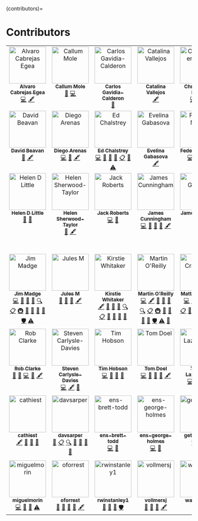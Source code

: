 (contributors)=

# Contributors

<!-- ALL-CONTRIBUTORS-LIST:START - Do not remove or modify this section -->
<!-- prettier-ignore-start -->
<!-- markdownlint-disable -->
<table>
  <tbody>
    <tr>
      <td align="center" valign="top" width="14.28%"><a href="https://warwick.ac.uk/fac/sci/mathsys/people/students/2015intake/cabrejas-egea/"><img src="https://avatars.githubusercontent.com/u/22940095?v=4?s=100" width="100px;" alt="Alvaro Cabrejas Egea"/><br /><sub><b>Alvaro Cabrejas Egea</b></sub></a><br /><a href="https://github.com/alan-turing-institute/data-safe-haven/commits?author=ACabrejas" title="Code">💻</a> <a href="#content-ACabrejas" title="Content">🖋</a></td>
      <td align="center" valign="top" width="14.28%"><a href="https://github.com/callummole"><img src="https://avatars.githubusercontent.com/u/22677759?v=4?s=100" width="100px;" alt="Callum Mole"/><br /><sub><b>Callum Mole</b></sub></a><br /><a href="https://github.com/alan-turing-institute/data-safe-haven/issues?q=author%3Acallummole" title="Bug reports">🐛</a> <a href="https://github.com/alan-turing-institute/data-safe-haven/commits?author=callummole" title="Code">💻</a></td>
      <td align="center" valign="top" width="14.28%"><a href="https://carlos.gavidia.me/"><img src="https://avatars.githubusercontent.com/u/1616531?v=4?s=100" width="100px;" alt="Carlos Gavidia-Calderon"/><br /><sub><b>Carlos Gavidia-Calderon</b></sub></a><br /><a href="https://github.com/alan-turing-institute/data-safe-haven/issues?q=author%3Acptanalatriste" title="Bug reports">🐛</a></td>
      <td align="center" valign="top" width="14.28%"><a href="https://vallejosgroup.github.io/"><img src="https://avatars.githubusercontent.com/u/7511093?v=4?s=100" width="100px;" alt="Catalina Vallejos"/><br /><sub><b>Catalina Vallejos</b></sub></a><br /><a href="#content-catavallejos" title="Content">🖋</a></td>
      <td align="center" valign="top" width="14.28%"><a href="https://github.com/christopheredsall"><img src="https://avatars.githubusercontent.com/u/1021204?v=4?s=100" width="100px;" alt="Christopher Edsall"/><br /><sub><b>Christopher Edsall</b></sub></a><br /><a href="https://github.com/alan-turing-institute/data-safe-haven/commits?author=christopheredsall" title="Code">💻</a> <a href="https://github.com/alan-turing-institute/data-safe-haven/commits?author=christopheredsall" title="Documentation">📖</a> <a href="https://github.com/alan-turing-institute/data-safe-haven/issues?q=author%3Achristopheredsall" title="Bug reports">🐛</a></td>
      <td align="center" valign="top" width="14.28%"><a href="https://github.com/DDelbarre"><img src="https://avatars.githubusercontent.com/u/108824056?v=4?s=100" width="100px;" alt="DDelbarre"/><br /><sub><b>DDelbarre</b></sub></a><br /><a href="https://github.com/alan-turing-institute/data-safe-haven/issues?q=author%3ADDelbarre" title="Bug reports">🐛</a></td>
      <td align="center" valign="top" width="14.28%"><a href="https://github.com/sysdan"><img src="https://avatars.githubusercontent.com/u/49038294?v=4?s=100" width="100px;" alt="Daniel"/><br /><sub><b>Daniel</b></sub></a><br /><a href="https://github.com/alan-turing-institute/data-safe-haven/commits?author=sysdan" title="Code">💻</a> <a href="https://github.com/alan-turing-institute/data-safe-haven/issues?q=author%3Asysdan" title="Bug reports">🐛</a></td>
    </tr>
    <tr>
      <td align="center" valign="top" width="14.28%"><a href="https://github.com/DavidBeavan"><img src="https://avatars.githubusercontent.com/u/6524799?v=4?s=100" width="100px;" alt="David Beavan"/><br /><sub><b>David Beavan</b></sub></a><br /><a href="https://github.com/alan-turing-institute/data-safe-haven/commits?author=DavidBeavan" title="Documentation">📖</a> <a href="#content-DavidBeavan" title="Content">🖋</a></td>
      <td align="center" valign="top" width="14.28%"><a href="https://darenasc.github.io/"><img src="https://avatars.githubusercontent.com/u/7409896?v=4?s=100" width="100px;" alt="Diego Arenas"/><br /><sub><b>Diego Arenas</b></sub></a><br /><a href="https://github.com/alan-turing-institute/data-safe-haven/commits?author=darenasc" title="Code">💻</a> <a href="#ideas-darenasc" title="Ideas, Planning, & Feedback">🤔</a> <a href="#content-darenasc" title="Content">🖋</a></td>
      <td align="center" valign="top" width="14.28%"><a href="http://edchalstrey.com/"><img src="https://avatars.githubusercontent.com/u/5486164?v=4?s=100" width="100px;" alt="Ed Chalstrey"/><br /><sub><b>Ed Chalstrey</b></sub></a><br /><a href="https://github.com/alan-turing-institute/data-safe-haven/commits?author=edwardchalstrey1" title="Code">💻</a> <a href="https://github.com/alan-turing-institute/data-safe-haven/commits?author=edwardchalstrey1" title="Documentation">📖</a> <a href="https://github.com/alan-turing-institute/data-safe-haven/issues?q=author%3Aedwardchalstrey1" title="Bug reports">🐛</a> <a href="#ideas-edwardchalstrey1" title="Ideas, Planning, & Feedback">🤔</a> <a href="#eventOrganizing-edwardchalstrey1" title="Event Organizing">📋</a> <a href="https://github.com/alan-turing-institute/data-safe-haven/pulls?q=is%3Apr+reviewed-by%3Aedwardchalstrey1" title="Reviewed Pull Requests">👀</a> <a href="https://github.com/alan-turing-institute/data-safe-haven/commits?author=edwardchalstrey1" title="Tests">⚠️</a></td>
      <td align="center" valign="top" width="14.28%"><a href="http://evelinag.com/"><img src="https://avatars.githubusercontent.com/u/5541162?v=4?s=100" width="100px;" alt="Evelina Gabasova"/><br /><sub><b>Evelina Gabasova</b></sub></a><br /><a href="#content-evelinag" title="Content">🖋</a></td>
      <td align="center" valign="top" width="14.28%"><a href="https://github.com/fedenanni"><img src="https://avatars.githubusercontent.com/u/8415204?v=4?s=100" width="100px;" alt="Federico Nanni"/><br /><sub><b>Federico Nanni</b></sub></a><br /><a href="https://github.com/alan-turing-institute/data-safe-haven/commits?author=fedenanni" title="Code">💻</a> <a href="https://github.com/alan-turing-institute/data-safe-haven/issues?q=author%3Afedenanni" title="Bug reports">🐛</a> <a href="https://github.com/alan-turing-institute/data-safe-haven/commits?author=fedenanni" title="Documentation">📖</a> <a href="#ideas-fedenanni" title="Ideas, Planning, & Feedback">🤔</a></td>
      <td align="center" valign="top" width="14.28%"><a href="https://github.com/fkiraly"><img src="https://avatars.githubusercontent.com/u/7985502?v=4?s=100" width="100px;" alt="Franz Király"/><br /><sub><b>Franz Király</b></sub></a><br /><a href="#content-fkiraly" title="Content">🖋</a></td>
      <td align="center" valign="top" width="14.28%"><a href="https://github.com/gn5"><img src="https://avatars.githubusercontent.com/u/50482094?v=4?s=100" width="100px;" alt="Guillaume Noell"/><br /><sub><b>Guillaume Noell</b></sub></a><br /><a href="https://github.com/alan-turing-institute/data-safe-haven/commits?author=gn5" title="Documentation">📖</a> <a href="https://github.com/alan-turing-institute/data-safe-haven/issues?q=author%3Agn5" title="Bug reports">🐛</a> <a href="#ideas-gn5" title="Ideas, Planning, & Feedback">🤔</a></td>
    </tr>
    <tr>
      <td align="center" valign="top" width="14.28%"><a href="https://github.com/helendduncan"><img src="https://avatars.githubusercontent.com/u/46891265?v=4?s=100" width="100px;" alt="Helen D Little"/><br /><sub><b>Helen D Little</b></sub></a><br /><a href="https://github.com/alan-turing-institute/data-safe-haven/issues?q=author%3Ahelendduncan" title="Bug reports">🐛</a> <a href="https://github.com/alan-turing-institute/data-safe-haven/pulls?q=is%3Apr+reviewed-by%3Ahelendduncan" title="Reviewed Pull Requests">👀</a></td>
      <td align="center" valign="top" width="14.28%"><a href="http://helen.st/cv"><img src="https://avatars.githubusercontent.com/u/217966?v=4?s=100" width="100px;" alt="Helen Sherwood-Taylor"/><br /><sub><b>Helen Sherwood-Taylor</b></sub></a><br /><a href="#ideas-helenst" title="Ideas, Planning, & Feedback">🤔</a> <a href="#content-helenst" title="Content">🖋</a></td>
      <td align="center" valign="top" width="14.28%"><a href="https://github.com/jack89roberts"><img src="https://avatars.githubusercontent.com/u/16308271?v=4?s=100" width="100px;" alt="Jack Roberts"/><br /><sub><b>Jack Roberts</b></sub></a><br /><a href="https://github.com/alan-turing-institute/data-safe-haven/commits?author=jack89roberts" title="Code">💻</a> <a href="https://github.com/alan-turing-institute/data-safe-haven/issues?q=author%3Ajack89roberts" title="Bug reports">🐛</a></td>
      <td align="center" valign="top" width="14.28%"><a href="https://github.com/james-c"><img src="https://avatars.githubusercontent.com/u/150765?v=4?s=100" width="100px;" alt="James Cunningham"/><br /><sub><b>James Cunningham</b></sub></a><br /><a href="https://github.com/alan-turing-institute/data-safe-haven/commits?author=james-c" title="Code">💻</a> <a href="https://github.com/alan-turing-institute/data-safe-haven/commits?author=james-c" title="Documentation">📖</a> <a href="https://github.com/alan-turing-institute/data-safe-haven/issues?q=author%3Ajames-c" title="Bug reports">🐛</a> <a href="#ideas-james-c" title="Ideas, Planning, & Feedback">🤔</a> <a href="#content-james-c" title="Content">🖋</a></td>
      <td align="center" valign="top" width="14.28%"><a href="https://github.com/triangle-man"><img src="https://avatars.githubusercontent.com/u/1172905?v=4?s=100" width="100px;" alt="James Geddes"/><br /><sub><b>James Geddes</b></sub></a><br /><a href="#content-triangle-man" title="Content">🖋</a></td>
      <td align="center" valign="top" width="14.28%"><a href="https://github.com/jamespjh"><img src="https://avatars.githubusercontent.com/u/55009?v=4?s=100" width="100px;" alt="James Hetherington"/><br /><sub><b>James Hetherington</b></sub></a><br /><a href="https://github.com/alan-turing-institute/data-safe-haven/commits?author=jamespjh" title="Documentation">📖</a> <a href="https://github.com/alan-turing-institute/data-safe-haven/issues?q=author%3Ajamespjh" title="Bug reports">🐛</a> <a href="#ideas-jamespjh" title="Ideas, Planning, & Feedback">🤔</a> <a href="#fundingFinding-jamespjh" title="Funding Finding">🔍</a> <a href="#projectManagement-jamespjh" title="Project Management">📆</a> <a href="#promotion-jamespjh" title="Promotion">📣</a> <a href="#talk-jamespjh" title="Talks">📢</a> <a href="#content-jamespjh" title="Content">🖋</a></td>
      <td align="center" valign="top" width="14.28%"><a href="https://github.com/jemrobinson"><img src="https://avatars.githubusercontent.com/u/3502751?v=4?s=100" width="100px;" alt="James Robinson"/><br /><sub><b>James Robinson</b></sub></a><br /><a href="https://github.com/alan-turing-institute/data-safe-haven/commits?author=jemrobinson" title="Code">💻</a> <a href="#content-jemrobinson" title="Content">🖋</a> <a href="https://github.com/alan-turing-institute/data-safe-haven/commits?author=jemrobinson" title="Documentation">📖</a> <a href="https://github.com/alan-turing-institute/data-safe-haven/issues?q=author%3Ajemrobinson" title="Bug reports">🐛</a> <a href="#ideas-jemrobinson" title="Ideas, Planning, & Feedback">🤔</a> <a href="#fundingFinding-jemrobinson" title="Funding Finding">🔍</a> <a href="#eventOrganizing-jemrobinson" title="Event Organizing">📋</a> <a href="#infra-jemrobinson" title="Infrastructure (Hosting, Build-Tools, etc)">🚇</a> <a href="#projectManagement-jemrobinson" title="Project Management">📆</a> <a href="#promotion-jemrobinson" title="Promotion">📣</a> <a href="#question-jemrobinson" title="Answering Questions">💬</a> <a href="https://github.com/alan-turing-institute/data-safe-haven/pulls?q=is%3Apr+reviewed-by%3Ajemrobinson" title="Reviewed Pull Requests">👀</a> <a href="#security-jemrobinson" title="Security">🛡️</a> <a href="https://github.com/alan-turing-institute/data-safe-haven/commits?author=jemrobinson" title="Tests">⚠️</a> <a href="#talk-jemrobinson" title="Talks">📢</a></td>
    </tr>
    <tr>
      <td align="center" valign="top" width="14.28%"><a href="https://github.com/JimMadge"><img src="https://avatars.githubusercontent.com/u/23616154?v=4?s=100" width="100px;" alt="Jim Madge"/><br /><sub><b>Jim Madge</b></sub></a><br /><a href="https://github.com/alan-turing-institute/data-safe-haven/commits?author=JimMadge" title="Code">💻</a> <a href="https://github.com/alan-turing-institute/data-safe-haven/commits?author=JimMadge" title="Documentation">📖</a> <a href="https://github.com/alan-turing-institute/data-safe-haven/issues?q=author%3AJimMadge" title="Bug reports">🐛</a> <a href="#ideas-JimMadge" title="Ideas, Planning, & Feedback">🤔</a> <a href="#fundingFinding-JimMadge" title="Funding Finding">🔍</a> <a href="#eventOrganizing-JimMadge" title="Event Organizing">📋</a> <a href="#infra-JimMadge" title="Infrastructure (Hosting, Build-Tools, etc)">🚇</a> <a href="#projectManagement-JimMadge" title="Project Management">📆</a> <a href="#promotion-JimMadge" title="Promotion">📣</a> <a href="#question-JimMadge" title="Answering Questions">💬</a> <a href="https://github.com/alan-turing-institute/data-safe-haven/pulls?q=is%3Apr+reviewed-by%3AJimMadge" title="Reviewed Pull Requests">👀</a> <a href="#security-JimMadge" title="Security">🛡️</a> <a href="https://github.com/alan-turing-institute/data-safe-haven/commits?author=JimMadge" title="Tests">⚠️</a></td>
      <td align="center" valign="top" width="14.28%"><a href="https://github.com/JulesMarz"><img src="https://avatars.githubusercontent.com/u/40864686?v=4?s=100" width="100px;" alt="Jules M"/><br /><sub><b>Jules M</b></sub></a><br /><a href="https://github.com/alan-turing-institute/data-safe-haven/commits?author=JulesMarz" title="Documentation">📖</a> <a href="#ideas-JulesMarz" title="Ideas, Planning, & Feedback">🤔</a> <a href="https://github.com/alan-turing-institute/data-safe-haven/issues?q=author%3AJulesMarz" title="Bug reports">🐛</a> <a href="#content-JulesMarz" title="Content">🖋</a></td>
      <td align="center" valign="top" width="14.28%"><a href="https://github.com/KirstieJane"><img src="https://avatars.githubusercontent.com/u/3626306?v=4?s=100" width="100px;" alt="Kirstie Whitaker"/><br /><sub><b>Kirstie Whitaker</b></sub></a><br /><a href="#content-KirstieJane" title="Content">🖋</a> <a href="https://github.com/alan-turing-institute/data-safe-haven/commits?author=KirstieJane" title="Documentation">📖</a> <a href="https://github.com/alan-turing-institute/data-safe-haven/issues?q=author%3AKirstieJane" title="Bug reports">🐛</a> <a href="#ideas-KirstieJane" title="Ideas, Planning, & Feedback">🤔</a> <a href="#fundingFinding-KirstieJane" title="Funding Finding">🔍</a> <a href="#eventOrganizing-KirstieJane" title="Event Organizing">📋</a> <a href="#projectManagement-KirstieJane" title="Project Management">📆</a> <a href="#promotion-KirstieJane" title="Promotion">📣</a> <a href="#talk-KirstieJane" title="Talks">📢</a> <a href="#userTesting-KirstieJane" title="User Testing">📓</a></td>
      <td align="center" valign="top" width="14.28%"><a href="https://github.com/martintoreilly"><img src="https://avatars.githubusercontent.com/u/21147592?v=4?s=100" width="100px;" alt="Martin O'Reilly"/><br /><sub><b>Martin O'Reilly</b></sub></a><br /><a href="https://github.com/alan-turing-institute/data-safe-haven/commits?author=martintoreilly" title="Code">💻</a> <a href="#content-martintoreilly" title="Content">🖋</a> <a href="https://github.com/alan-turing-institute/data-safe-haven/commits?author=martintoreilly" title="Documentation">📖</a> <a href="https://github.com/alan-turing-institute/data-safe-haven/issues?q=author%3Amartintoreilly" title="Bug reports">🐛</a> <a href="#ideas-martintoreilly" title="Ideas, Planning, & Feedback">🤔</a> <a href="#fundingFinding-martintoreilly" title="Funding Finding">🔍</a> <a href="#eventOrganizing-martintoreilly" title="Event Organizing">📋</a> <a href="#infra-martintoreilly" title="Infrastructure (Hosting, Build-Tools, etc)">🚇</a> <a href="#projectManagement-martintoreilly" title="Project Management">📆</a> <a href="#promotion-martintoreilly" title="Promotion">📣</a> <a href="#question-martintoreilly" title="Answering Questions">💬</a> <a href="https://github.com/alan-turing-institute/data-safe-haven/pulls?q=is%3Apr+reviewed-by%3Amartintoreilly" title="Reviewed Pull Requests">👀</a> <a href="#security-martintoreilly" title="Security">🛡️</a> <a href="https://github.com/alan-turing-institute/data-safe-haven/commits?author=martintoreilly" title="Tests">⚠️</a> <a href="#talk-martintoreilly" title="Talks">📢</a></td>
      <td align="center" valign="top" width="14.28%"><a href="https://github.com/craddm"><img src="https://avatars.githubusercontent.com/u/5796417?v=4?s=100" width="100px;" alt="Matt Craddock"/><br /><sub><b>Matt Craddock</b></sub></a><br /><a href="https://github.com/alan-turing-institute/data-safe-haven/commits?author=craddm" title="Code">💻</a> <a href="https://github.com/alan-turing-institute/data-safe-haven/commits?author=craddm" title="Documentation">📖</a> <a href="https://github.com/alan-turing-institute/data-safe-haven/issues?q=author%3Acraddm" title="Bug reports">🐛</a> <a href="#ideas-craddm" title="Ideas, Planning, & Feedback">🤔</a> <a href="#fundingFinding-craddm" title="Funding Finding">🔍</a> <a href="#eventOrganizing-craddm" title="Event Organizing">📋</a> <a href="#promotion-craddm" title="Promotion">📣</a> <a href="#question-craddm" title="Answering Questions">💬</a> <a href="https://github.com/alan-turing-institute/data-safe-haven/pulls?q=is%3Apr+reviewed-by%3Acraddm" title="Reviewed Pull Requests">👀</a> <a href="#security-craddm" title="Security">🛡️</a> <a href="https://github.com/alan-turing-institute/data-safe-haven/commits?author=craddm" title="Tests">⚠️</a></td>
      <td align="center" valign="top" width="14.28%"><a href="https://github.com/OscartGiles"><img src="https://avatars.githubusercontent.com/u/12784013?v=4?s=100" width="100px;" alt="Oscar T Giles"/><br /><sub><b>Oscar T Giles</b></sub></a><br /><a href="https://github.com/alan-turing-institute/data-safe-haven/commits?author=OscartGiles" title="Code">💻</a> <a href="https://github.com/alan-turing-institute/data-safe-haven/commits?author=OscartGiles" title="Documentation">📖</a> <a href="#ideas-OscartGiles" title="Ideas, Planning, & Feedback">🤔</a></td>
      <td align="center" valign="top" width="14.28%"><a href="https://github.com/radka-j"><img src="https://avatars.githubusercontent.com/u/29207091?v=4?s=100" width="100px;" alt="Radka Jersakova"/><br /><sub><b>Radka Jersakova</b></sub></a><br /><a href="#content-radka-j" title="Content">🖋</a></td>
    </tr>
    <tr>
      <td align="center" valign="top" width="14.28%"><a href="https://www.coriniumtech.com/"><img src="https://avatars.githubusercontent.com/u/29575619?v=4?s=100" width="100px;" alt="Rob Clarke"/><br /><sub><b>Rob Clarke</b></sub></a><br /><a href="#ideas-RobC-CTL" title="Ideas, Planning, & Feedback">🤔</a> <a href="https://github.com/alan-turing-institute/data-safe-haven/issues?q=author%3ARobC-CTL" title="Bug reports">🐛</a> <a href="https://github.com/alan-turing-institute/data-safe-haven/commits?author=RobC-CTL" title="Code">💻</a> <a href="https://github.com/alan-turing-institute/data-safe-haven/commits?author=RobC-CTL" title="Documentation">📖</a> <a href="#content-RobC-CTL" title="Content">🖋</a></td>
      <td align="center" valign="top" width="14.28%"><a href="https://github.com/steven-cd"><img src="https://avatars.githubusercontent.com/u/5108635?v=4?s=100" width="100px;" alt="Steven Carlysle-Davies"/><br /><sub><b>Steven Carlysle-Davies</b></sub></a><br /><a href="https://github.com/alan-turing-institute/data-safe-haven/commits?author=steven-cd" title="Code">💻</a> <a href="#content-steven-cd" title="Content">🖋</a> <a href="#ideas-steven-cd" title="Ideas, Planning, & Feedback">🤔</a></td>
      <td align="center" valign="top" width="14.28%"><a href="https://github.com/thobson88"><img src="https://avatars.githubusercontent.com/u/26117394?v=4?s=100" width="100px;" alt="Tim Hobson"/><br /><sub><b>Tim Hobson</b></sub></a><br /><a href="https://github.com/alan-turing-institute/data-safe-haven/commits?author=thobson88" title="Code">💻</a> <a href="https://github.com/alan-turing-institute/data-safe-haven/issues?q=author%3Athobson88" title="Bug reports">🐛</a> <a href="https://github.com/alan-turing-institute/data-safe-haven/commits?author=thobson88" title="Documentation">📖</a> <a href="#ideas-thobson88" title="Ideas, Planning, & Feedback">🤔</a></td>
      <td align="center" valign="top" width="14.28%"><a href="https://github.com/tomdoel"><img src="https://avatars.githubusercontent.com/u/4216900?v=4?s=100" width="100px;" alt="Tom Doel"/><br /><sub><b>Tom Doel</b></sub></a><br /><a href="https://github.com/alan-turing-institute/data-safe-haven/commits?author=tomdoel" title="Code">💻</a> <a href="https://github.com/alan-turing-institute/data-safe-haven/commits?author=tomdoel" title="Documentation">📖</a> <a href="https://github.com/alan-turing-institute/data-safe-haven/issues?q=author%3Atomdoel" title="Bug reports">🐛</a> <a href="#ideas-tomdoel" title="Ideas, Planning, & Feedback">🤔</a> <a href="#content-tomdoel" title="Content">🖋</a></td>
      <td align="center" valign="top" width="14.28%"><a href="https://github.com/tomaslaz"><img src="https://avatars.githubusercontent.com/u/12182911?v=4?s=100" width="100px;" alt="Tomas Lazauskas"/><br /><sub><b>Tomas Lazauskas</b></sub></a><br /><a href="https://github.com/alan-turing-institute/data-safe-haven/commits?author=tomaslaz" title="Code">💻</a> <a href="https://github.com/alan-turing-institute/data-safe-haven/commits?author=tomaslaz" title="Documentation">📖</a> <a href="https://github.com/alan-turing-institute/data-safe-haven/issues?q=author%3Atomaslaz" title="Bug reports">🐛</a> <a href="#ideas-tomaslaz" title="Ideas, Planning, & Feedback">🤔</a></td>
      <td align="center" valign="top" width="14.28%"><a href="https://github.com/Arielle-Bennett"><img src="https://avatars.githubusercontent.com/u/74651964?v=4?s=100" width="100px;" alt="arielle-bennett"/><br /><sub><b>arielle-bennett</b></sub></a><br /><a href="#fundingFinding-Arielle-Bennett" title="Funding Finding">🔍</a> <a href="#ideas-Arielle-Bennett" title="Ideas, Planning, & Feedback">🤔</a> <a href="#projectManagement-Arielle-Bennett" title="Project Management">📆</a></td>
      <td align="center" valign="top" width="14.28%"><a href="https://github.com/bw-faststream"><img src="https://avatars.githubusercontent.com/u/54804128?v=4?s=100" width="100px;" alt="bw-faststream"/><br /><sub><b>bw-faststream</b></sub></a><br /><a href="https://github.com/alan-turing-institute/data-safe-haven/commits?author=bw-faststream" title="Documentation">📖</a> <a href="#ideas-bw-faststream" title="Ideas, Planning, & Feedback">🤔</a> <a href="https://github.com/alan-turing-institute/data-safe-haven/issues?q=author%3Abw-faststream" title="Bug reports">🐛</a> <a href="#projectManagement-bw-faststream" title="Project Management">📆</a> <a href="#userTesting-bw-faststream" title="User Testing">📓</a></td>
    </tr>
    <tr>
      <td align="center" valign="top" width="14.28%"><a href="https://github.com/cathiest"><img src="https://avatars.githubusercontent.com/u/38755168?v=4?s=100" width="100px;" alt="cathiest"/><br /><sub><b>cathiest</b></sub></a><br /><a href="#content-cathiest" title="Content">🖋</a> <a href="https://github.com/alan-turing-institute/data-safe-haven/commits?author=cathiest" title="Documentation">📖</a> <a href="https://github.com/alan-turing-institute/data-safe-haven/issues?q=author%3Acathiest" title="Bug reports">🐛</a> <a href="#ideas-cathiest" title="Ideas, Planning, & Feedback">🤔</a></td>
      <td align="center" valign="top" width="14.28%"><a href="https://github.com/Davsarper"><img src="https://avatars.githubusercontent.com/u/118986872?v=4?s=100" width="100px;" alt="davsarper"/><br /><sub><b>davsarper</b></sub></a><br /><a href="https://github.com/alan-turing-institute/data-safe-haven/commits?author=Davsarper" title="Documentation">📖</a> <a href="#eventOrganizing-Davsarper" title="Event Organizing">📋</a> <a href="#fundingFinding-Davsarper" title="Funding Finding">🔍</a> <a href="#ideas-Davsarper" title="Ideas, Planning, & Feedback">🤔</a> <a href="#projectManagement-Davsarper" title="Project Management">📆</a> <a href="#promotion-Davsarper" title="Promotion">📣</a> <a href="#talk-Davsarper" title="Talks">📢</a></td>
      <td align="center" valign="top" width="14.28%"><a href="https://github.com/ens-brett-todd"><img src="https://avatars.githubusercontent.com/u/62715658?v=4?s=100" width="100px;" alt="ens-brett-todd"/><br /><sub><b>ens-brett-todd</b></sub></a><br /><a href="https://github.com/alan-turing-institute/data-safe-haven/commits?author=ens-brett-todd" title="Code">💻</a> <a href="#ideas-ens-brett-todd" title="Ideas, Planning, & Feedback">🤔</a></td>
      <td align="center" valign="top" width="14.28%"><a href="https://github.com/ens-george-holmes"><img src="https://avatars.githubusercontent.com/u/62715301?v=4?s=100" width="100px;" alt="ens-george-holmes"/><br /><sub><b>ens-george-holmes</b></sub></a><br /><a href="https://github.com/alan-turing-institute/data-safe-haven/commits?author=ens-george-holmes" title="Code">💻</a> <a href="#ideas-ens-george-holmes" title="Ideas, Planning, & Feedback">🤔</a></td>
      <td align="center" valign="top" width="14.28%"><a href="https://github.com/getcarter21"><img src="https://avatars.githubusercontent.com/u/34555297?v=4?s=100" width="100px;" alt="getcarter21"/><br /><sub><b>getcarter21</b></sub></a><br /><a href="https://github.com/alan-turing-institute/data-safe-haven/commits?author=getcarter21" title="Code">💻</a> <a href="#content-getcarter21" title="Content">🖋</a></td>
      <td align="center" valign="top" width="14.28%"><a href="https://github.com/harisood"><img src="https://avatars.githubusercontent.com/u/67151373?v=4?s=100" width="100px;" alt="harisood"/><br /><sub><b>harisood</b></sub></a><br /><a href="https://github.com/alan-turing-institute/data-safe-haven/commits?author=harisood" title="Documentation">📖</a> <a href="https://github.com/alan-turing-institute/data-safe-haven/issues?q=author%3Aharisood" title="Bug reports">🐛</a> <a href="#ideas-harisood" title="Ideas, Planning, & Feedback">🤔</a> <a href="#fundingFinding-harisood" title="Funding Finding">🔍</a> <a href="#eventOrganizing-harisood" title="Event Organizing">📋</a> <a href="#projectManagement-harisood" title="Project Management">📆</a> <a href="#promotion-harisood" title="Promotion">📣</a> <a href="#question-harisood" title="Answering Questions">💬</a> <a href="#talk-harisood" title="Talks">📢</a> <a href="#security-harisood" title="Security">🛡️</a> <a href="#userTesting-harisood" title="User Testing">📓</a></td>
      <td align="center" valign="top" width="14.28%"><a href="https://github.com/kevinxufs"><img src="https://avatars.githubusercontent.com/u/48526846?v=4?s=100" width="100px;" alt="kevinxufs"/><br /><sub><b>kevinxufs</b></sub></a><br /><a href="https://github.com/alan-turing-institute/data-safe-haven/commits?author=kevinxufs" title="Documentation">📖</a> <a href="#ideas-kevinxufs" title="Ideas, Planning, & Feedback">🤔</a> <a href="#security-kevinxufs" title="Security">🛡️</a></td>
    </tr>
    <tr>
      <td align="center" valign="top" width="14.28%"><a href="https://github.com/miguelmorin"><img src="https://avatars.githubusercontent.com/u/32396311?v=4?s=100" width="100px;" alt="miguelmorin"/><br /><sub><b>miguelmorin</b></sub></a><br /><a href="https://github.com/alan-turing-institute/data-safe-haven/commits?author=miguelmorin" title="Code">💻</a> <a href="https://github.com/alan-turing-institute/data-safe-haven/commits?author=miguelmorin" title="Documentation">📖</a> <a href="#ideas-miguelmorin" title="Ideas, Planning, & Feedback">🤔</a> <a href="https://github.com/alan-turing-institute/data-safe-haven/commits?author=miguelmorin" title="Tests">⚠️</a></td>
      <td align="center" valign="top" width="14.28%"><a href="https://github.com/oforrest"><img src="https://avatars.githubusercontent.com/u/49275282?v=4?s=100" width="100px;" alt="oforrest"/><br /><sub><b>oforrest</b></sub></a><br /><a href="https://github.com/alan-turing-institute/data-safe-haven/commits?author=oforrest" title="Documentation">📖</a> <a href="#ideas-oforrest" title="Ideas, Planning, & Feedback">🤔</a> <a href="#projectManagement-oforrest" title="Project Management">📆</a> <a href="#promotion-oforrest" title="Promotion">📣</a> <a href="#content-oforrest" title="Content">🖋</a></td>
      <td align="center" valign="top" width="14.28%"><a href="https://github.com/rwinstanley1"><img src="https://avatars.githubusercontent.com/u/56362072?v=4?s=100" width="100px;" alt="rwinstanley1"/><br /><sub><b>rwinstanley1</b></sub></a><br /><a href="https://github.com/alan-turing-institute/data-safe-haven/commits?author=rwinstanley1" title="Documentation">📖</a> <a href="#ideas-rwinstanley1" title="Ideas, Planning, & Feedback">🤔</a> <a href="#projectManagement-rwinstanley1" title="Project Management">📆</a> <a href="#security-rwinstanley1" title="Security">🛡️</a></td>
      <td align="center" valign="top" width="14.28%"><a href="https://github.com/vollmersj"><img src="https://avatars.githubusercontent.com/u/12613127?v=4?s=100" width="100px;" alt="vollmersj"/><br /><sub><b>vollmersj</b></sub></a><br /><a href="https://github.com/alan-turing-institute/data-safe-haven/commits?author=vollmersj" title="Documentation">📖</a> <a href="https://github.com/alan-turing-institute/data-safe-haven/issues?q=author%3Avollmersj" title="Bug reports">🐛</a> <a href="#ideas-vollmersj" title="Ideas, Planning, & Feedback">🤔</a> <a href="#content-vollmersj" title="Content">🖋</a></td>
      <td align="center" valign="top" width="14.28%"><a href="https://github.com/warwick26"><img src="https://avatars.githubusercontent.com/u/33690673?v=4?s=100" width="100px;" alt="warwick26"/><br /><sub><b>warwick26</b></sub></a><br /><a href="https://github.com/alan-turing-institute/data-safe-haven/commits?author=warwick26" title="Code">💻</a> <a href="#ideas-warwick26" title="Ideas, Planning, & Feedback">🤔</a></td>
    </tr>
  </tbody>
</table>

<!-- markdownlint-restore -->
<!-- prettier-ignore-end -->

<!-- ALL-CONTRIBUTORS-LIST:END -->
